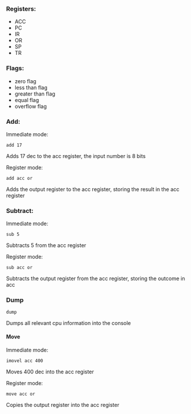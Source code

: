 ### Registers:
* ACC
* PC
* IR
* OR
* SP
* TR

### Flags:
* zero flag
* less than flag
* greater than flag
* equal flag
* overflow flag


### Add:
Immediate mode:
```
add 17
```
Adds 17 dec to the acc register, the input number is 8 bits

Register mode:
```
add acc or
```
Adds the output register to the acc register, storing the result in the acc register

### Subtract:
Immediate mode:
```
sub 5
```
Subtracts 5 from the acc register

Register mode:
```
sub acc or
```
Subtracts the output register from the acc register, storing the outcome in acc

### Dump
```
dump
```
Dumps all relevant cpu information into the console

#### Move
Immediate mode:
```
imovel acc 400
```
Moves 400 dec into the acc register

Register mode:
```
move acc or
```
Copies the output register into the acc register
 
